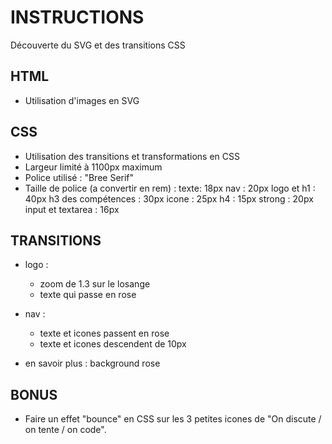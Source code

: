 # INSTRUCTIONS
Découverte du SVG et des transitions CSS

## HTML
- Utilisation d'images en SVG

## CSS
- Utilisation des transitions et transformations en CSS
- Largeur limité à 1100px maximum
- Police utilisé : "Bree Serif"
- Taille de police (a convertir en rem) :
    texte: 18px
    nav : 20px
    logo et h1 : 40px
    h3 des compétences : 30px
    icone : 25px
    h4 : 15px
    strong : 20px
    input et textarea : 16px

## TRANSITIONS
- logo :
    - zoom de 1.3 sur le losange
    - texte qui passe en rose

- nav :
    - texte et icones passent en rose
    - texte et icones descendent de 10px

- en savoir plus : background rose

## BONUS
- Faire un effet "bounce" en CSS sur les 3 petites icones de "On discute / on tente / on code".
